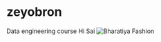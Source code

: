 # zeyobron

Data engineering course
Hi Sai
![Bharatiya Fashion](https://example.com/images/tgt-banner.jpg)
